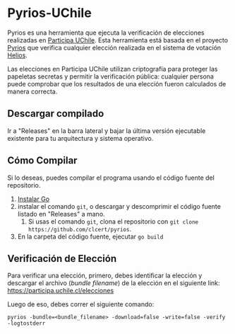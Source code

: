 Pyrios-UChile
======

Pyrios es una herramienta que ejecuta la verificación de elecciones 
realizadas en [Participa UChile](https://participa.uchile.cl).
Esta herramienta está basada en el proyecto 
[Pyrios](https://github.com/google/pyrios) que verifica cualquier elección 
realizada en el sistema de votación [Helios](https://vote.heliosvoting.org). 

Las elecciones en Participa UChile utilizan criptografía para proteger las 
papeletas secretas y permitir la verificación pública: cualquier persona 
puede comprobar que los resultados de una elección fueron calculados de 
manera correcta.

## Descargar compilado

Ir a "Releases" en la barra lateral y bajar la última versión ejecutable existente para tu arquitectura y sistema operativo.

## Cómo Compilar

Si lo deseas, puedes compilar el programa usando el código fuente del repositorio.

1. [Instalar Go](https://go.dev/doc/install)
1. instalar el comando `git`, o descargar y descomprimir el código fuente listado en "Releases" a mano.
    1. Si usas el comando `git`, clona el repositorio con `git clone https://github.com/clcert/pyrios`.
1. En la carpeta del código fuente, ejecutar `go build`

Verificación de Elección
---------------------

Para verificar una elección, primero, debes identificar la elección y 
descargar el archivo (_bundle filename_) de la elección en el siguiente link: 
https://participa.uchile.cl/elecciones

Luego de eso, debes correr el siguiente comando:

    pyrios -bundle=<bundle_filename> -download=false -write=false -verify -logtostderr
